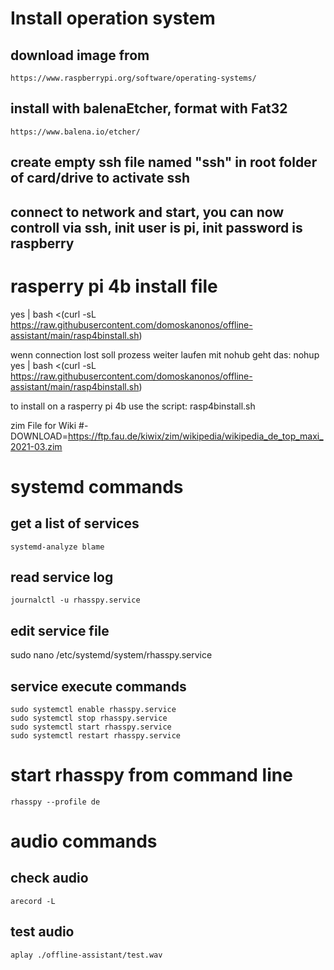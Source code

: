 # Install operation system
## download image from
    https://www.raspberrypi.org/software/operating-systems/
## install with balenaEtcher, format with Fat32
    https://www.balena.io/etcher/
## create empty ssh file named "ssh" in root folder of card/drive to activate ssh
## connect to network and start, you can now controll via ssh, init user is pi, init password is raspberry

# rasperry pi 4b install file

yes | bash <(curl -sL https://raw.githubusercontent.com/domoskanonos/offline-assistant/main/rasp4binstall.sh)


wenn connection lost soll prozess weiter laufen mit nohub geht das:
 nohup yes | bash <(curl -sL https://raw.githubusercontent.com/domoskanonos/offline-assistant/main/rasp4binstall.sh)



to install on a rasperry pi 4b use the script:
    rasp4binstall.sh



zim File for Wiki
#- DOWNLOAD=https://ftp.fau.de/kiwix/zim/wikipedia/wikipedia_de_top_maxi_2021-03.zim



# systemd commands
## get a list of services
    systemd-analyze blame

## read service log
    journalctl -u rhasspy.service

## edit service file
sudo nano /etc/systemd/system/rhasspy.service

## service execute commands
    sudo systemctl enable rhasspy.service
    sudo systemctl stop rhasspy.service
    sudo systemctl start rhasspy.service
    sudo systemctl restart rhasspy.service


# start rhasspy from command line
    rhasspy --profile de

# audio commands
## check audio
    arecord -L

## test audio
    aplay ./offline-assistant/test.wav